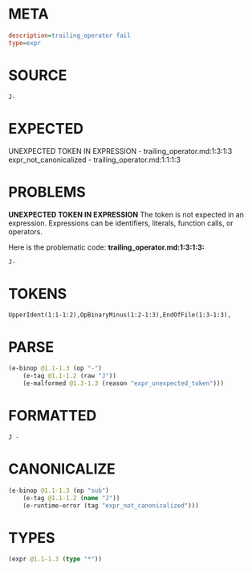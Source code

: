 # META
~~~ini
description=trailing_operator fail
type=expr
~~~
# SOURCE
~~~roc
J-
~~~
# EXPECTED
UNEXPECTED TOKEN IN EXPRESSION - trailing_operator.md:1:3:1:3
expr_not_canonicalized - trailing_operator.md:1:1:1:3
# PROBLEMS
**UNEXPECTED TOKEN IN EXPRESSION**
The token  is not expected in an expression.
Expressions can be identifiers, literals, function calls, or operators.

Here is the problematic code:
**trailing_operator.md:1:3:1:3:**
```roc
J-
```
  


# TOKENS
~~~zig
UpperIdent(1:1-1:2),OpBinaryMinus(1:2-1:3),EndOfFile(1:3-1:3),
~~~
# PARSE
~~~clojure
(e-binop @1.1-1.3 (op "-")
	(e-tag @1.1-1.2 (raw "J"))
	(e-malformed @1.3-1.3 (reason "expr_unexpected_token")))
~~~
# FORMATTED
~~~roc
J - 
~~~
# CANONICALIZE
~~~clojure
(e-binop @1.1-1.3 (op "sub")
	(e-tag @1.1-1.2 (name "J"))
	(e-runtime-error (tag "expr_not_canonicalized")))
~~~
# TYPES
~~~clojure
(expr @1.1-1.3 (type "*"))
~~~
